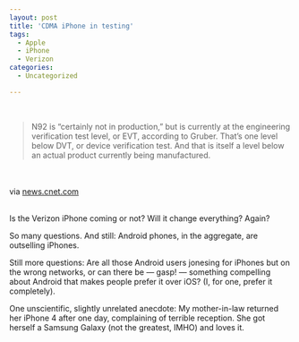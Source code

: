 ```yaml
---
layout: post
title: 'CDMA iPhone in testing'
tags:
  - Apple
  - iPhone
  - Verizon
categories:
  - Uncategorized

---
```


<div class="posterous_bookmarklet_entry"><br /><blockquote class="posterous_medium_quote">N92 is &#8220;certainly not in production,&#8221; but is currently at the engineering verification test level, or EVT, according to Gruber. That&#8217;s one level below DVT, or device verification test. And that is itself a level below an actual product currently being manufactured.</blockquote><br /><br /><div class="posterous_quote_citation">via <a href="http://news.cnet.com/8301-31021_3-20013469-260.html">news.cnet.com</a></div><br /><p>Is the Verizon iPhone coming or not? Will it change everything? Again? <br /></p><p>So many questions. And still: Android phones, in the aggregate, are outselling iPhones. <br /></p><p>Still more questions: Are all those Android users jonesing for iPhones but on the wrong networks, or can there be &#8212; gasp! &#8212; something compelling about Android that makes people prefer it over iOS? (I, for one, prefer it completely). <br /></p><p>One unscientific, slightly unrelated anecdote: My mother-in-law returned her iPhone 4 after one day, complaining of terrible reception.  She got herself a Samsung Galaxy (not the greatest, IMHO) and loves it.</p></div><div class="blogger-post-footer"><img width="1" height="1" src="https://blogger.googleusercontent.com/tracker/8920950033468593796-8992303830122032179?l=openmobile.blogspot.com" alt="" /></div>
